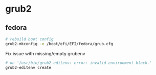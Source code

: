 # grub2

## fedora

```bash
# rebuild boot config
grub2-mkconfig -o /boot/efi/EFI/fedora/grub.cfg
```

Fix issue with missing/empty grubenv

```bash
# on '/usr/bin/grub2-editenv: error: invalid environment block.'
grub2-editenv create
```
